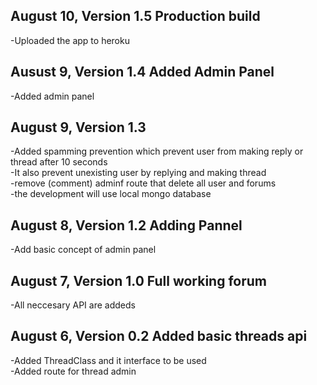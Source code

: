 ## August 10, Version 1.5 Production build
-Uploaded the app to heroku

## Ausust 9, Version 1.4 Added Admin Panel
-Added admin panel

## August 9, Version 1.3
-Added spamming prevention which prevent user from making reply or thread after 10 seconds  
-It also prevent unexisting user by replying and making thread  
-remove (comment) adminf route that delete all user and forums  
-the development will use local mongo database  

## August 8, Version 1.2 Adding Pannel
-Add basic concept of admin panel  

## August 7, Version 1.0 Full working forum
-All neccesary API are addeds

## August 6, Version 0.2 Added basic threads api
-Added ThreadClass and it interface to be used  
-Added route for thread admin  
